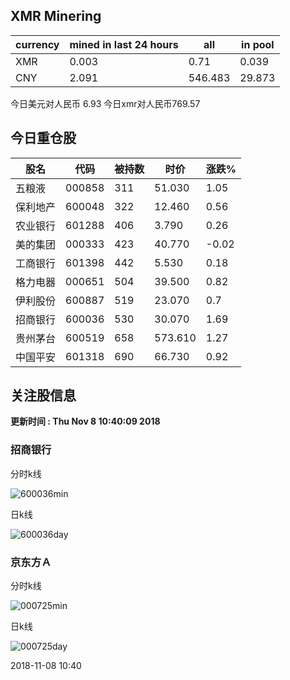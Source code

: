 ## XMR Minering

|currency|mined in last 24 hours|all|in pool|
|---|---|---|---|
|XMR|0.003|0.71|0.039|
|CNY|2.091|546.483|29.873|

今日美元对人民币 6.93	今日xmr对人民币769.57


## 今日重仓股 

|股名|代码|被持数|时价|涨跌%|
|---|---|---|---|---|
|五粮液|000858|311|51.030|1.05|
|保利地产|600048|322|12.460|0.56|
|农业银行|601288|406|3.790|0.26|
|美的集团|000333|423|40.770|-0.02|
|工商银行|601398|442|5.530|0.18|
|格力电器|000651|504|39.500|0.82|
|伊利股份|600887|519|23.070|0.7|
|招商银行|600036|530|30.070|1.69|
|贵州茅台|600519|658|573.610|1.27|
|中国平安|601318|690|66.730|0.92|

## 关注股信息
**更新时间 : Thu Nov  8 10:40:09 2018**
### 招商银行 
分时k线

![600036min](http://image.sinajs.cn/newchart/min/n/sh600036.gif)

日k线

![600036day](http://image.sinajs.cn/newchart/daily/n/sh600036.gif)

### 京东方Ａ 
分时k线

![000725min](http://image.sinajs.cn/newchart/min/n/sz000725.gif)

日k线

![000725day](http://image.sinajs.cn/newchart/daily/n/sz000725.gif)

2018-11-08 10:40